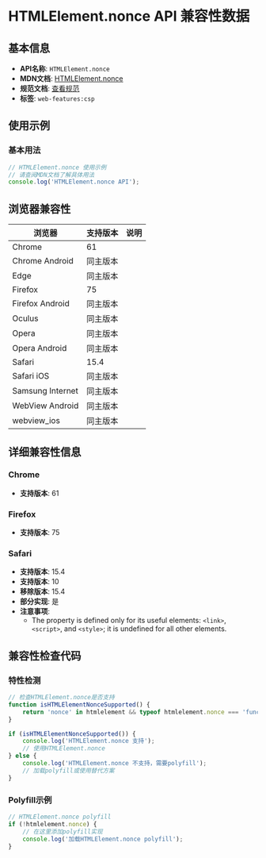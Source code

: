 # HTMLElement.nonce API 兼容性数据

## 基本信息

- **API名称**: `HTMLElement.nonce`
- **MDN文档**: [HTMLElement.nonce](https://developer.mozilla.org/docs/Web/API/HTMLElement/nonce)
- **规范文档**: [查看规范](https://html.spec.whatwg.org/multipage/urls-and-fetching.html#dom-noncedelement-nonce)
- **标签**: `web-features:csp`

## 使用示例

### 基本用法

```javascript
// HTMLElement.nonce 使用示例
// 请查阅MDN文档了解具体用法
console.log('HTMLElement.nonce API');
```

## 浏览器兼容性

| 浏览器 | 支持版本 | 说明 |
|--------|----------|------|
| Chrome | 61 |  |
| Chrome Android | 同主版本 |  |
| Edge | 同主版本 |  |
| Firefox | 75 |  |
| Firefox Android | 同主版本 |  |
| Oculus | 同主版本 |  |
| Opera | 同主版本 |  |
| Opera Android | 同主版本 |  |
| Safari | 15.4 |  |
| Safari iOS | 同主版本 |  |
| Samsung Internet | 同主版本 |  |
| WebView Android | 同主版本 |  |
| webview_ios | 同主版本 |  |

## 详细兼容性信息

### Chrome

- **支持版本**: 61

### Firefox

- **支持版本**: 75

### Safari

- **支持版本**: 15.4
- **支持版本**: 10
- **移除版本**: 15.4
- **部分实现**: 是
- **注意事项**:
  - The property is defined only for its useful elements: `<link>`, `<script>`, and `<style>`; it is undefined for all other elements.

## 兼容性检查代码

### 特性检测

```javascript
// 检查HTMLElement.nonce是否支持
function isHTMLElementNonceSupported() {
    return 'nonce' in htmlelement && typeof htmlelement.nonce === 'function';
}

if (isHTMLElementNonceSupported()) {
    console.log('HTMLElement.nonce 支持');
    // 使用HTMLElement.nonce
} else {
    console.log('HTMLElement.nonce 不支持，需要polyfill');
    // 加载polyfill或使用替代方案
}
```

### Polyfill示例

```javascript
// HTMLElement.nonce polyfill
if (!htmlelement.nonce) {
    // 在这里添加polyfill实现
    console.log('加载HTMLElement.nonce polyfill');
}
```


